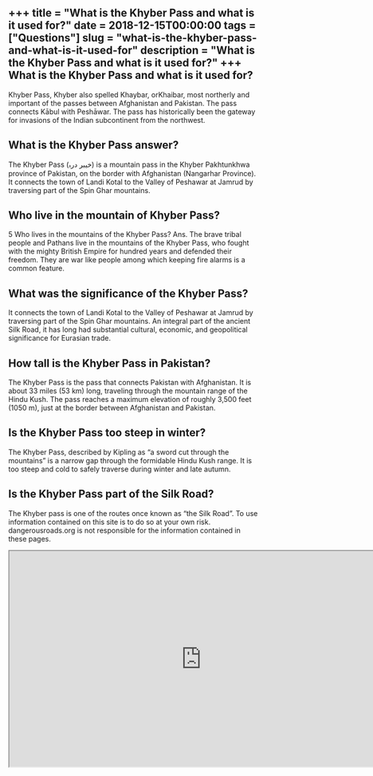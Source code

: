 +++
title = "What is the Khyber Pass and what is it used for?"
date = 2018-12-15T00:00:00
tags = ["Questions"]
slug = "what-is-the-khyber-pass-and-what-is-it-used-for"
description = "What is the Khyber Pass and what is it used for?"
+++
What is the Khyber Pass and what is it used for?
------------------------------------------------

Khyber Pass, Khyber also spelled Khaybar, orKhaibar, most northerly and important of the passes between Afghanistan and Pakistan. The pass connects Kābul with Peshāwar. The pass has historically been the gateway for invasions of the Indian subcontinent from the northwest.

What is the Khyber Pass answer?
-------------------------------

The Khyber Pass (خیبر درہ) is a mountain pass in the Khyber Pakhtunkhwa province of Pakistan, on the border with Afghanistan (Nangarhar Province). It connects the town of Landi Kotal to the Valley of Peshawar at Jamrud by traversing part of the Spin Ghar mountains.

Who live in the mountain of Khyber Pass?
----------------------------------------

5 Who lives in the mountains of the Khyber Pass? Ans. The brave tribal people and Pathans live in the mountains of the Khyber Pass, who fought with the mighty British Empire for hundred years and defended their freedom. They are war like people among which keeping fire alarms is a common feature.

What was the significance of the Khyber Pass?
---------------------------------------------

It connects the town of Landi Kotal to the Valley of Peshawar at Jamrud by traversing part of the Spin Ghar mountains. An integral part of the ancient Silk Road, it has long had substantial cultural, economic, and geopolitical significance for Eurasian trade.

How tall is the Khyber Pass in Pakistan?
----------------------------------------

The Khyber Pass is the pass that connects Pakistan with Afghanistan. It is about 33 miles (53 km) long, traveling through the mountain range of the Hindu Kush. The pass reaches a maximum elevation of roughly 3,500 feet (1050 m), just at the border between Afghanistan and Pakistan.

Is the Khyber Pass too steep in winter?
---------------------------------------

The Khyber Pass, described by Kipling as “a sword cut through the mountains” is a narrow gap through the formidable Hindu Kush range. It is too steep and cold to safely traverse during winter and late autumn.

Is the Khyber Pass part of the Silk Road?
-----------------------------------------

The Khyber pass is one of the routes once known as “the Silk Road”. To use information contained on this site is to do so at your own risk. dangerousroads.org is not responsible for the information contained in these pages.

<iframe allow="accelerometer; autoplay; clipboard-write; encrypted-media; gyroscope; picture-in-picture" allowfullscreen="" class="__youtube_prefs__  epyt-is-override  no-lazyload" data-no-lazy="1" data-origheight="433" data-origwidth="770" data-skipgform_ajax_framebjll="" height="433" id="_ytid_19365" loading="lazy" src="https://www.youtube.com/embed/JM8FuX8NGK0?enablejsapi=1&autoplay=0&cc_load_policy=0&cc_lang_pref=&iv_load_policy=1&loop=0&modestbranding=0&rel=1&fs=1&playsinline=0&autohide=2&theme=dark&color=red&controls=1&" title="YouTube player" width="770"></iframe>